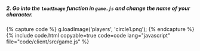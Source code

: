 ##### 2. Go into the `loadImage` _function_ in `game.js` and change the name of your character.

{% capture code %}
g.loadImage('players', 'circle1.png');
{% endcapture %}
{% include code.html copyable=true code=code lang="javascript" file="code/client/src/game.js" %}
